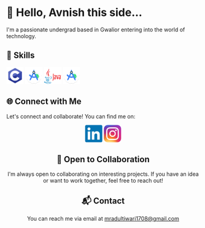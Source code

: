  # 👋 Hello, Avnish this side...

I'm a passionate undergrad based in Gwalior entering into the world of technology.

## 🚀 Skills

 <p align="left">
<img src=https://github.com/Mysterio-17/Mysterio-17/blob/main/c.png width=45 height=45></img>
<img src=https://github.com/AvnishXD/Avnish/blob/main/android_studio.png width=45 height=45></img>
<img src=https://github.com/Mysterio-17/Mysterio-17/blob/main/java.png width=45 height=45></img>
<img src=https://github.com/AvnishXD/Avnish/blob/main/android_studio.png width=45 height=45></img>


</p>



## 🌐 Connect with Me

Let's connect and collaborate! You can find me on:
<div style="text-align: center;">
  
<a href ="https://www.linkedin.com/in/avnish-jaltare-508abb288/"><img src ="https://github.com/Mysterio-17/Mysterio-17/blob/main/linkedIn.png" width="45" height="45"></a>
<a href ="https://www.instagram.com/t__mradul_17/"> <img src ="https://github.com/Mysterio-17/Mysterio-17/blob/main/insta.webp" width="45" height="45"></a>



## 🤝 Open to Collaboration

I'm always open to collaborating on interesting projects. If you have an idea or want to work together, feel free to reach out!

## 📬 Contact

You can reach me via email at mradultiwari1708@gmail.com
